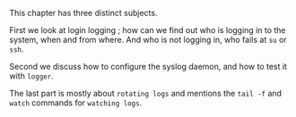 This chapter has three distinct subjects.

First we look at login logging ; how can we find out who is logging in
to the system, when and from where. And who is not logging in, who fails
at `su` or `ssh`.

Second we discuss how to configure the syslog daemon, and how to test it
with `logger`.

The last part is mostly about `rotating logs` and mentions the `tail -f`
and `watch` commands for `watching logs`.

